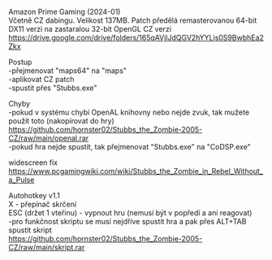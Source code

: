 Amazon Prime Gaming (2024-01)
<br/>
Včetně CZ dabingu. Velikost 137MB. Patch předělá remasterovanou 64-bit DX11 verzi na zastaralou 32-bit OpenGL CZ verzi
<br/>
https://drive.google.com/drive/folders/165qAVjlJdQGV2hYYLjs0S9BwbhEa2Zkx

Postup
<br/>
-přejmenovat "maps64" na "maps"
<br/>
-aplikovat CZ patch
<br/>
-spustit přes "Stubbs.exe"

Chyby
<br/>
-pokud v systému chybí OpenAL knihovny nebo nejde zvuk, tak mužete použít toto (nakopírovat do hry)
<br/>
https://github.com/hornster02/Stubbs_the_Zombie-2005-CZ/raw/main/openal.rar
<br/>
-pokud hra nejde spustit, tak přejmenovat "Stubbs.exe" na "CoDSP.exe"

widescreen fix
<br/>
https://www.pcgamingwiki.com/wiki/Stubbs_the_Zombie_in_Rebel_Without_a_Pulse

Autohotkey v1.1
<br/>
X - přepínač skrčení
<br/>
ESC (držet 1 vteřinu) - vypnout hru (nemusí být v popředí a ani reagovat)
<br/>
-pro funkčnost skriptu se musí nejdříve spustit hra a pak přes ALT+TAB spustit skript
<br/>
https://github.com/hornster02/Stubbs_the_Zombie-2005-CZ/raw/main/skript.rar

